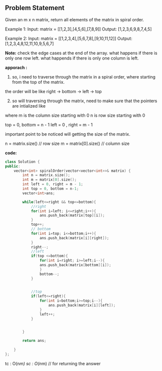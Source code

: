## Problem Statement

Given an m x n matrix, return all elements of the matrix in spiral order.

Example 1:
Input: matrix = [[1,2,3],[4,5,6],[7,8,9]]
Output: [1,2,3,6,9,8,7,4,5]

Example 2:
Input: matrix = [[1,2,3,4],[5,6,7,8],[9,10,11,12]]
Output: [1,2,3,4,8,12,11,10,9,5,6,7]

**Note:** check the edge cases at the end of the array. 
what happens if there is only one row left. 
what happends if there is only one column is left.

**apporach :**
1. so, i need to traverse through the matrix in a spiral order, where starting from the top of the matrix. 

the order will be like 
right -> bottom -> left -> top

2. so will traversing through the matrix, need to make sure that the 
pointers are intialized like 

where m is the column size starting with 0
n is row size starting with 0

top = 0, bottom = n - 1
left = 0 , right = m - 1

important point to be noticed will getting the size of the matrix. 

n = matrix.size() // row size
m = matrix[0].size() // column size

**code:**
```cpp
class Solution {
public:
    vector<int> spiralOrder(vector<vector<int>>& matrix) {
        int n = matrix.size();
        int m = matrix[0].size();
        int left = 0, right = m - 1;
        int top = 0, bottom = n-1;
        vector<int>ans;

        while(left<=right && top<=bottom){
            //right
            for(int i=left; i<=right;i++){
                ans.push_back(matrix[top][i]);
            }
            top++;
            // bottom
            for(int i=top; i<=bottom;i++){
                ans.push_back(matrix[i][right]);
            }
            right--;
            //left
            if(top <=bottom){
                for(int i=right; i>=left;i--){
                ans.push_back(matrix[bottom][i]);
                }
                bottom--;
            }
            

            //top
            if(left<=right){
                for(int i=bottom;i>=top;i--){
                    ans.push_back(matrix[i][left]);
                }
                left++;
            }
            

        }

        return ans;
        
    }
};
```

tc : O(n*m)
sc : O(n*m) // for returning the answer
